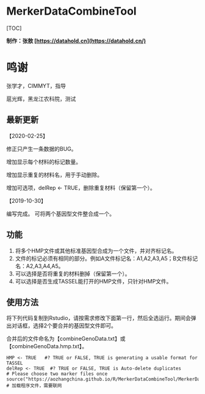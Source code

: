 # MerkerDataCombineTool

 

[TOC]

**制作：张敖 [https://datahold.cn](https://datahold.cn/)** 

# 鸣谢

张学才，CIMMYT，指导

扈光辉，黑龙江农科院，测试

## 最新更新

【2020-02-25】

修正只产生一条数据的BUG。

增加显示每个材料的标记数量。

增加显示重复的材料名，用于手动删除。

增加可选项，delRep <- TRUE，删除重复材料（保留第一个）。

【2019-10-30】

编写完成。 可将两个基因型文件整合成一个。

## 功能

1. 将多个HMP文件或其他标准基因型合成为一个文件，并对齐标记名。
2. 文件的标记必须有相同的部分。例如A文件标记名：A1,A2,A3,A5；B文件标记名：A2,A3,A4,A5。
3. 可以选择是否将重复的材料删掉（保留第一个）。
4. 可以选择是否生成TASSEL能打开的HMP文件，只针对HMP文件。

## 使用方法

将下列代码复制到Rstudio，请按需求修改下面第一行，然后全选运行。期间会弹出对话框，选择2个要合并的基因型文件即可。

合并后的文件命名为【combineGenoData.txt】或【combineGenoData.hmp.txt】。

```
HMP <- TRUE   #? TRUE or FALSE, TRUE is generating a usable format for TASSEL
delRep <- TRUE  #? TRUE or FALSE, TRUE is Auto-delete duplicates
# Please choose two marker files once
source("https://aozhangchina.github.io/R/MerkerDataCombineTool/MerkerDataCombineTool.r")   # 加载程序文件，需要联网
```

